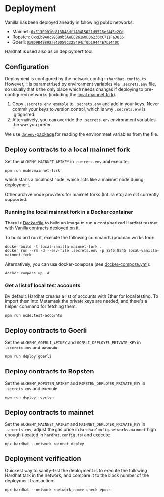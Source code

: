 # Deployment

Vanilla has been deployed already in following public networks:

- Mainnet: [`0xE13E9010e818D48df1A0415021d9526ef845e2Cd`](https://etherscan.io/address/0xe13e9010e818d48df1a0415021d9526ef845e2cd)
- Ropsten: [`0xcEb9A8c92689b5AeEC26160D06236cC711Fa3836`](https://ropsten.etherscan.io/address/0xceb9a8c92689b5aeec26160d06236cc711fa3836)
- Goerli: [`0x9D9B49892ae40D59C325494cf0b19444E7b1440C`](https://goerli.etherscan.io/address/0x9d9b49892ae40d59c325494cf0b19444e7b1440c)

Hardhat is used also as an deployment tool.

## Configuration

Deployment is configured by the network config in `hardhat.config.ts`.
However, it is parametrized by environment variables via `.secrets.env` file, so usually that's the only place which needs changes if deploying to pre-configured networks (including the [local mainnet fork](#deploy-contracts-to-a-local-mainnet-fork)).

1. Copy `.secrets.env.example` to `.secrets.env` and add in your keys. Never commit your keys to version control, which
   is why `.secrets.env` is .gitignored.
2. Alternatively, you can override the `.secrets.env` environment variables the way you prefer.

We use [`dotenv`-package](https://www.npmjs.com/package/dotenv) for reading the environment variables from the file.

## Deploy contracts to a local mainnet fork

Set the `ALCHEMY_MAINNET_APIKEY` in `.secrets.env` and execute:

```shell
npm run node:mainnet-fork
```

which starts a localhost node, which acts like a mainnet node during deployment.

Other archive node providers for mainnet forks (Infura etc) are not currently supported.

### Running the local mainnet fork in a Docker container

There is [Dockerfile](Dockerfile) to build an image to run a containerized Hardhat testnet with Vanilla contracts deployed on it.

To build and run it, execute the following commands (podman works too):

```
docker build -t local-vanilla-mainnet-fork .
docker run --rm -d --env-file .secrets.env -p 8545:8545 local-vanilla-mainnet-fork
```

Alternatively, you can use docker-compose (see [docker-compose.yml](docker-compose.yml)):

```shell
docker-compose up -d
```

### Get a list of local test accounts
By default, Hardhat creates a list of accounts with Ether for local testing. To import them into Metamask the private keys are needed, and there's a helper command for fetching them:

```shell
npm run node:test-accounts
```

## Deploy contracts to Goerli

Set the `ALCHEMY_GOERLI_APIKEY` and `GOERLI_DEPLOYER_PRIVATE_KEY` in `.secrets.env` and execute:

```shell
npm run deploy:goerli
```

## Deploy contracts to Ropsten

Set the `ALCHEMY_ROPSTEN_APIKEY` and `ROPSTEN_DEPLOYER_PRIVATE_KEY` in `.secrets.env` and execute:

```shell
npm run deploy:ropsten
```

## Deploy contracts to mainnet

Set the `ALCHEMY_MAINNET_APIKEY` and `MAINNET_DEPLOYER_PRIVATE_KEY` in `.secrets.env`, adjust the gas price in `hardhatConfig.networks.mainnet` high enough (located in `hardhat.config.ts`) and execute:

```shell
npx hardhat --network mainnet deploy
```

## Deployment verification

Quickest way to sanity-test the deployment is to execute the following Hardhat task in the network, and compare it to the block number of the deployment transaction:
```shell
npx hardhat --network <network_name> check-epoch
```
